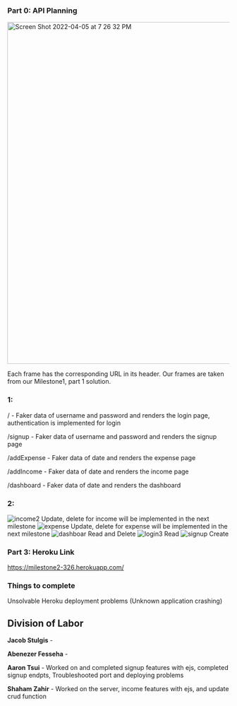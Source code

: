 ### Part 0: API Planning

<img width="774" alt="Screen Shot 2022-04-05 at 7 26 32 PM" src="https://user-images.githubusercontent.com/77024369/161867114-b3203ace-8151-4ee8-9c02-83d3d6e6f421.png">

Each frame has the corresponding URL in its header. Our frames are taken from our Milestone1, part 1 solution. 

### 1:
/ - Faker data of username and password and renders the login page, authentication is implemented for login

/signup - Faker data of username and password and renders the signup page

/addExpense - Faker data of date and renders the expense page

/addIncome - Faker data of date and renders the income page

/dashboard - Faker data of date and renders the dashboard

### 2:

![income2](https://user-images.githubusercontent.com/61201778/164344522-830e3bf4-c052-46ef-ae92-710fe40dc05d.png)
Update, delete for income will be implemented in the next milestone
![expense](https://user-images.githubusercontent.com/61201778/164344543-01674e2c-761e-4e58-b99d-0cd4f8b57302.png)
Update, delete for expense will be implemented in the next milestone
![dashboar](https://user-images.githubusercontent.com/61201778/164344557-c042e072-16af-4b0f-9878-becf9a67f4e9.png)
Read and Delete
![login3](https://user-images.githubusercontent.com/61201778/164344572-ac0276e4-cf58-442b-9ba9-dd9600d694a8.png)
Read
![signup](https://user-images.githubusercontent.com/61201778/164344606-619b85d5-bfda-441b-9d26-943db3ff4fc7.png)
Create
### Part 3: Heroku Link

https://milestone2-326.herokuapp.com/

### Things to complete
Unsolvable Heroku deployment problems (Unknown application crashing)

## Division of Labor

**Jacob Stulgis** - 

**Abenezer Fesseha** - 

**Aaron Tsui** - Worked on and completed signup features with ejs, completed signup endpts, Troubleshooted port and deploying problems

**Shaham Zahir** - Worked on the server, income features with ejs, and update crud function
